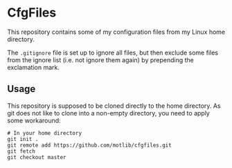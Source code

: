# CfgFiles

This repository contains some of my configuration files from my Linux home directory. 

The `.gitignore` file is set up to ignore all files, but then exclude some files 
from the ignore list (i.e. not ignore them again) by prepending the exclamation mark. 

## Usage

This repository is supposed to be cloned directly to the home directory. As git
does not like to clone into a non-empty directory, you need to apply some
workaround:

```shell
# In your home directory
git init .
git remote add https://github.com/motlib/cfgfiles.git
git fetch
git checkout master
```

